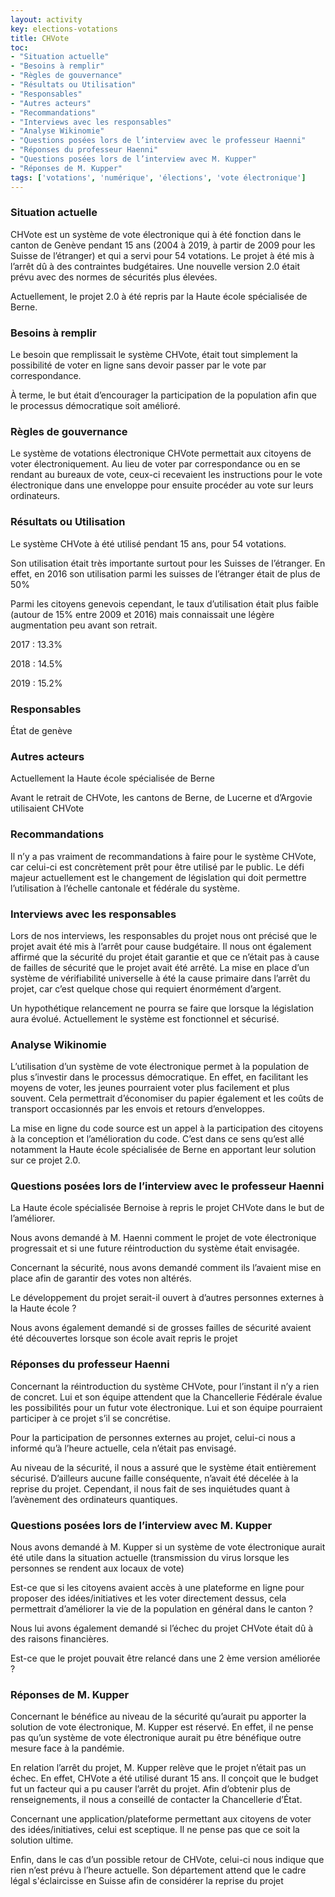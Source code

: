 ```yaml
---
layout: activity
key: elections-votations
title: CHVote
toc:
- "Situation actuelle"
- "Besoins à remplir"
- "Règles de gouvernance"
- "Résultats ou Utilisation"
- "Responsables"
- "Autres acteurs"
- "Recommandations"
- "Interviews avec les responsables"
- "Analyse Wikinomie"
- "Questions posées lors de l’interview avec le professeur Haenni"
- "Réponses du professeur Haenni"
- "Questions posées lors de l’interview avec M. Kupper"
- "Réponses de M. Kupper"
tags: ['votations', 'numérique', 'élections', 'vote électronique']
---
```


### Situation actuelle

CHVote est un système de vote électronique qui à été fonction dans le canton de Genève pendant 15 ans (2004 à 2019, à partir de 2009 pour les Suisse de l’étranger) et qui a servi pour 54 votations. Le projet à été mis à l’arrêt dû à des contraintes budgétaires. Une nouvelle version 2.0 était prévu avec des normes de sécurités plus élevées.

Actuellement, le projet 2.0 à été repris par la Haute école spécialisée de Berne.

### Besoins à remplir

Le besoin que remplissait le système CHVote, était tout simplement la possibilité de voter en ligne sans devoir passer par le vote par correspondance.

À terme, le but était d’encourager la participation de la population afin que le processus démocratique soit amélioré.

### Règles de gouvernance

Le système de votations électronique CHVote permettait aux citoyens de voter électroniquement. Au lieu de voter par correspondance ou en se rendant au bureaux de vote, ceux-ci recevaient les instructions pour le vote électronique dans une enveloppe pour ensuite procéder au vote sur leurs ordinateurs.

### Résultats ou Utilisation

Le système CHVote à été utilisé pendant 15 ans, pour 54 votations.

Son utilisation était très importante surtout pour les Suisses de l’étranger. En effet, en 2016 son utilisation parmi les suisses de l’étranger était de plus de 50%

Parmi les citoyens genevois cependant, le taux d’utilisation était plus faible (autour de 15% entre 2009 et 2016) mais connaissait une légère augmentation peu avant son retrait. 

2017 : 13.3%

2018 : 14.5%

2019 : 15.2%


### Responsables

État de genève

### Autres acteurs

Actuellement la Haute école spécialisée de Berne

Avant le retrait de CHVote, les cantons de Berne, de Lucerne et d’Argovie utilisaient CHVote

### Recommandations

Il n’y a pas vraiment de recommandations à faire pour le système CHVote, car celui-ci est concrètement prêt pour être utilisé par le public. Le défi majeur actuellement est le changement de législation qui doit permettre l’utilisation à l’échelle cantonale et fédérale du système.

### Interviews avec les responsables

Lors de nos interviews, les responsables du projet nous ont précisé que le projet avait été mis à l’arrêt pour cause budgétaire. Il nous ont également affirmé que la sécurité du projet était garantie et que ce n’était pas à cause de failles de sécurité que le projet avait été arrêté. La mise en place d’un système de vérifiabilité universelle à été la cause primaire dans l’arrêt du projet, car c’est quelque chose qui requiert énormément d’argent.

Un hypothétique relancement ne pourra se faire que lorsque la législation aura évolué. Actuellement le système est fonctionnel et sécurisé.

### Analyse Wikinomie

L’utilisation d’un système de vote électronique permet à la population de plus s’investir dans le processus démocratique. En effet, en facilitant les moyens de voter, les jeunes pourraient voter plus facilement et plus souvent. Cela permettrait d’économiser du papier également et les coûts de transport occasionnés par les envois et retours d’enveloppes.

La mise en ligne du code source est un appel à la participation des citoyens à la conception et l’amélioration du code. C’est dans ce sens qu’est allé notamment la Haute école spécialisée de Berne en apportant leur solution sur ce projet 2.0.

### Questions posées lors de l’interview avec le professeur Haenni

La Haute école spécialisée Bernoise à repris le projet CHVote dans le but de l’améliorer.

Nous avons demandé à M. Haenni comment le projet de vote électronique progressait et si une future réintroduction du système était envisagée.

Concernant la sécurité, nous avons demandé comment ils l’avaient mise en place afin de garantir des votes non altérés.

Le développement du projet serait-il ouvert à d’autres personnes externes à la Haute école ?

Nous avons également demandé si de grosses failles de sécurité avaient été découvertes lorsque son école avait repris le projet

### Réponses du professeur Haenni

Concernant la réintroduction du système CHVote, pour l’instant il n’y a rien de concret. Lui et son équipe attendent que la Chancellerie Fédérale évalue les possibilités pour un futur vote électronique. Lui et son équipe pourraient participer à ce projet s’il se concrétise.

Pour la participation de personnes externes au projet, celui-ci nous a informé qu’à l’heure actuelle, cela n’était pas envisagé.

Au niveau de la sécurité, il nous a assuré que le système était entièrement sécurisé. D’ailleurs aucune faille conséquente, n’avait été décelée à la reprise du projet. Cependant, il nous fait de ses inquiétudes quant à l’avènement des ordinateurs quantiques.


### Questions posées lors de l’interview avec M. Kupper

Nous avons demandé à M. Kupper si un système de vote électronique aurait été utile dans la situation actuelle (transmission du virus lorsque les personnes se rendent aux locaux de vote)

Est-ce que si les citoyens avaient accès à une plateforme en ligne pour proposer des idées/initiatives et les voter directement dessus, cela permettrait d’améliorer la vie de la population en général dans le canton ?

Nous lui avons également demandé si l’échec du projet CHVote était dû à des raisons financières.

Est-ce que le projet pouvait être relancé dans une 2 ème version améliorée ?

### Réponses de M. Kupper

Concernant le bénéfice au niveau de la sécurité qu’aurait pu apporter la solution de vote électronique, M. Kupper est réservé. En effet, il ne pense pas qu’un système de vote électronique aurait pu être bénéfique outre mesure face à la pandémie.

En relation l’arrêt du projet, M. Kupper relève que le projet n’était pas un échec. En effet, CHVote a été utilisé durant 15 ans. Il conçoit que le budget fut un facteur qui a pu causer l’arrêt du projet. Afin d’obtenir plus de renseignements, il nous a conseillé de contacter la Chancellerie d’État.

Concernant une application/plateforme permettant aux citoyens de voter des idées/initiatives, celui est sceptique. Il ne pense pas que ce soit la solution ultime.

Enfin, dans le cas d’un possible retour de CHVote, celui-ci nous indique que rien n’est prévu à l’heure actuelle. Son département attend que le cadre légal s'éclaircisse en Suisse afin de considérer la reprise du projet



